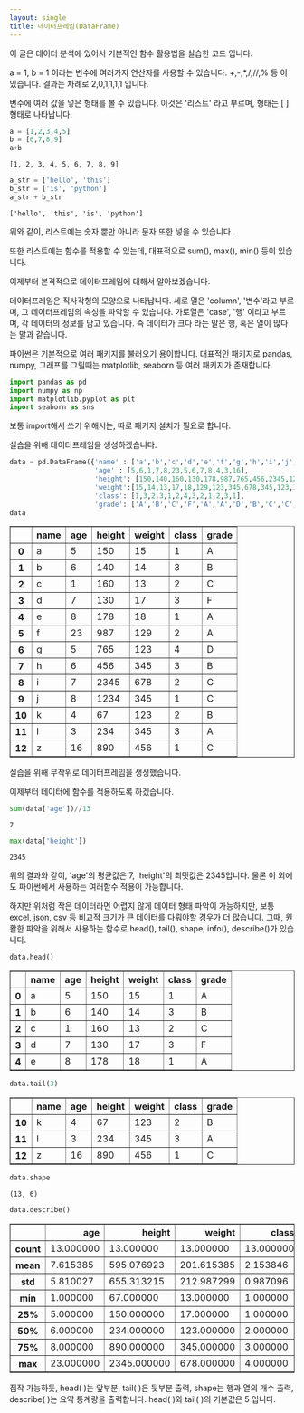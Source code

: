 ```yaml
---
layout: single
title: 데이터프레임(DataFrame)
---
```



이 글은 데이터 분석에 있어서 기본적인 함수 활용법을 실습한 코드 입니다.

a = 1, b = 1 이라는 변수에 여러가지 연산자를 사용할 수 있습니다. +,-,*,/,//,% 등 이 있습니다. 결과는 차례로 2,0,1,1,1,1 입니다.

변수에 여러 값을 넣은 형태를 볼 수 있습니다. 이것은 '리스트' 라고 부르며, 형태는 [ ] 형태로 나타납니다.


```python
a = [1,2,3,4,5]
b = [6,7,8,9]
a+b
```




    [1, 2, 3, 4, 5, 6, 7, 8, 9]




```python
a_str = ['hello', 'this']
b_str = ['is', 'python']
a_str + b_str
```




    ['hello', 'this', 'is', 'python']



위와 같이, 리스트에는 숫자 뿐만 아니라 문자 또한 넣을 수 있습니다.

또한 리스트에는 함수를 적용할 수 있는데, 대표적으로 sum(), max(), min() 등이 있습니다.



이제부터 본격적으로 데이터프레임에 대해서 알아보겠습니다.

데이터프레임은 직사각형의 모양으로 나타납니다. 세로 열은 'column', '변수'라고 부르며, 그 데이터프레임의 속성을 파악할 수 있습니다.
가로열은 'case', '행' 이라고 부르며, 각 데이터의 정보를 담고 있습니다. 즉 데이터가 크다 라는 말은 행, 혹은 열이 많다는 말과 같습니다.

파이썬은 기본적으로 여러 패키지를 불러오기 용이합니다. 대표적인 패키지로 pandas, numpy, 그래프를 그릴때는 matplotlib, seaborn 등 여러 패키지가 존재합니다.


```python
import pandas as pd
import numpy as np
import matplotlib.pyplot as plt
import seaborn as sns
```

보통 import해서 쓰기 위해서는, 따로 패키지 설치가 필요로 합니다.

실습을 위해 데이터프레임을 생성하겠습니다.


```python
data = pd.DataFrame({'name' : ['a','b','c','d','e','f','g','h','i','j','k','l','z'],
                     'age' : [5,6,1,7,8,23,5,6,7,8,4,3,16],
                     'height': [150,140,160,130,178,987,765,456,2345,1234,67,234,890],
                     'weight':[15,14,13,17,18,129,123,345,678,345,123,345,456],
                     'class': [1,3,2,3,1,2,4,3,2,1,2,3,1],
                     'grade': ['A','B','C','F','A','A','D','B','C','C','B','A','C']})
data                    
```




<div>
<style scoped>
    .dataframe tbody tr th:only-of-type {
        vertical-align: middle;
    }

    .dataframe tbody tr th {
        vertical-align: top;
    }

    .dataframe thead th {
        text-align: right;
    }
</style>
<table border="1" class="dataframe">
  <thead>
    <tr style="text-align: right;">
      <th></th>
      <th>name</th>
      <th>age</th>
      <th>height</th>
      <th>weight</th>
      <th>class</th>
      <th>grade</th>
    </tr>
  </thead>
  <tbody>
    <tr>
      <th>0</th>
      <td>a</td>
      <td>5</td>
      <td>150</td>
      <td>15</td>
      <td>1</td>
      <td>A</td>
    </tr>
    <tr>
      <th>1</th>
      <td>b</td>
      <td>6</td>
      <td>140</td>
      <td>14</td>
      <td>3</td>
      <td>B</td>
    </tr>
    <tr>
      <th>2</th>
      <td>c</td>
      <td>1</td>
      <td>160</td>
      <td>13</td>
      <td>2</td>
      <td>C</td>
    </tr>
    <tr>
      <th>3</th>
      <td>d</td>
      <td>7</td>
      <td>130</td>
      <td>17</td>
      <td>3</td>
      <td>F</td>
    </tr>
    <tr>
      <th>4</th>
      <td>e</td>
      <td>8</td>
      <td>178</td>
      <td>18</td>
      <td>1</td>
      <td>A</td>
    </tr>
    <tr>
      <th>5</th>
      <td>f</td>
      <td>23</td>
      <td>987</td>
      <td>129</td>
      <td>2</td>
      <td>A</td>
    </tr>
    <tr>
      <th>6</th>
      <td>g</td>
      <td>5</td>
      <td>765</td>
      <td>123</td>
      <td>4</td>
      <td>D</td>
    </tr>
    <tr>
      <th>7</th>
      <td>h</td>
      <td>6</td>
      <td>456</td>
      <td>345</td>
      <td>3</td>
      <td>B</td>
    </tr>
    <tr>
      <th>8</th>
      <td>i</td>
      <td>7</td>
      <td>2345</td>
      <td>678</td>
      <td>2</td>
      <td>C</td>
    </tr>
    <tr>
      <th>9</th>
      <td>j</td>
      <td>8</td>
      <td>1234</td>
      <td>345</td>
      <td>1</td>
      <td>C</td>
    </tr>
    <tr>
      <th>10</th>
      <td>k</td>
      <td>4</td>
      <td>67</td>
      <td>123</td>
      <td>2</td>
      <td>B</td>
    </tr>
    <tr>
      <th>11</th>
      <td>l</td>
      <td>3</td>
      <td>234</td>
      <td>345</td>
      <td>3</td>
      <td>A</td>
    </tr>
    <tr>
      <th>12</th>
      <td>z</td>
      <td>16</td>
      <td>890</td>
      <td>456</td>
      <td>1</td>
      <td>C</td>
    </tr>
  </tbody>
</table>
</div>



실습을 위해 무작위로 데이터프레임을 생성했습니다.

이제부터 데이터에 함수를 적용하도록 하겠습니다.


```python
sum(data['age'])//13
```




    7




```python
max(data['height'])
```




    2345



위의 결과와 같이, 'age'의 평균값은 7, 'height'의 최댓값은 2345입니다. 물론 이 외에도 파이썬에서 사용하는 여러함수 적용이 가능합니다.

하지만 위처럼 작은 데이터라면 어렵지 않게 데이터 형태 파악이 가능하지만, 보통 excel, json, csv 등 비교적 크기가 큰 데이터를 다뤄야할 경우가 더 많습니다. 그때, 원활한 파악을 위해서 사용하는 함수로 head(), tail(), shape, info(), describe()가 있습니다.


```python
data.head()
```




<div>
<style scoped>
    .dataframe tbody tr th:only-of-type {
        vertical-align: middle;
    }

    .dataframe tbody tr th {
        vertical-align: top;
    }

    .dataframe thead th {
        text-align: right;
    }
</style>
<table border="1" class="dataframe">
  <thead>
    <tr style="text-align: right;">
      <th></th>
      <th>name</th>
      <th>age</th>
      <th>height</th>
      <th>weight</th>
      <th>class</th>
      <th>grade</th>
    </tr>
  </thead>
  <tbody>
    <tr>
      <th>0</th>
      <td>a</td>
      <td>5</td>
      <td>150</td>
      <td>15</td>
      <td>1</td>
      <td>A</td>
    </tr>
    <tr>
      <th>1</th>
      <td>b</td>
      <td>6</td>
      <td>140</td>
      <td>14</td>
      <td>3</td>
      <td>B</td>
    </tr>
    <tr>
      <th>2</th>
      <td>c</td>
      <td>1</td>
      <td>160</td>
      <td>13</td>
      <td>2</td>
      <td>C</td>
    </tr>
    <tr>
      <th>3</th>
      <td>d</td>
      <td>7</td>
      <td>130</td>
      <td>17</td>
      <td>3</td>
      <td>F</td>
    </tr>
    <tr>
      <th>4</th>
      <td>e</td>
      <td>8</td>
      <td>178</td>
      <td>18</td>
      <td>1</td>
      <td>A</td>
    </tr>
  </tbody>
</table>
</div>




```python
data.tail(3)
```




<div>
<style scoped>
    .dataframe tbody tr th:only-of-type {
        vertical-align: middle;
    }

    .dataframe tbody tr th {
        vertical-align: top;
    }

    .dataframe thead th {
        text-align: right;
    }
</style>
<table border="1" class="dataframe">
  <thead>
    <tr style="text-align: right;">
      <th></th>
      <th>name</th>
      <th>age</th>
      <th>height</th>
      <th>weight</th>
      <th>class</th>
      <th>grade</th>
    </tr>
  </thead>
  <tbody>
    <tr>
      <th>10</th>
      <td>k</td>
      <td>4</td>
      <td>67</td>
      <td>123</td>
      <td>2</td>
      <td>B</td>
    </tr>
    <tr>
      <th>11</th>
      <td>l</td>
      <td>3</td>
      <td>234</td>
      <td>345</td>
      <td>3</td>
      <td>A</td>
    </tr>
    <tr>
      <th>12</th>
      <td>z</td>
      <td>16</td>
      <td>890</td>
      <td>456</td>
      <td>1</td>
      <td>C</td>
    </tr>
  </tbody>
</table>
</div>




```python
data.shape
```




    (13, 6)




```python
data.describe()
```




<div>
<style scoped>
    .dataframe tbody tr th:only-of-type {
        vertical-align: middle;
    }

    .dataframe tbody tr th {
        vertical-align: top;
    }

    .dataframe thead th {
        text-align: right;
    }
</style>
<table border="1" class="dataframe">
  <thead>
    <tr style="text-align: right;">
      <th></th>
      <th>age</th>
      <th>height</th>
      <th>weight</th>
      <th>class</th>
    </tr>
  </thead>
  <tbody>
    <tr>
      <th>count</th>
      <td>13.000000</td>
      <td>13.000000</td>
      <td>13.000000</td>
      <td>13.000000</td>
    </tr>
    <tr>
      <th>mean</th>
      <td>7.615385</td>
      <td>595.076923</td>
      <td>201.615385</td>
      <td>2.153846</td>
    </tr>
    <tr>
      <th>std</th>
      <td>5.810027</td>
      <td>655.313215</td>
      <td>212.987299</td>
      <td>0.987096</td>
    </tr>
    <tr>
      <th>min</th>
      <td>1.000000</td>
      <td>67.000000</td>
      <td>13.000000</td>
      <td>1.000000</td>
    </tr>
    <tr>
      <th>25%</th>
      <td>5.000000</td>
      <td>150.000000</td>
      <td>17.000000</td>
      <td>1.000000</td>
    </tr>
    <tr>
      <th>50%</th>
      <td>6.000000</td>
      <td>234.000000</td>
      <td>123.000000</td>
      <td>2.000000</td>
    </tr>
    <tr>
      <th>75%</th>
      <td>8.000000</td>
      <td>890.000000</td>
      <td>345.000000</td>
      <td>3.000000</td>
    </tr>
    <tr>
      <th>max</th>
      <td>23.000000</td>
      <td>2345.000000</td>
      <td>678.000000</td>
      <td>4.000000</td>
    </tr>
  </tbody>
</table>
</div>



짐작 가능하듯, head( )는 앞부분, tail( )은 뒷부분 출력, shape는 행과 열의 개수 출력, describe( )는 요약 통계량을 출력합니다. head( )와 tail( )의 기본값은 5 입니다.
```python

```
